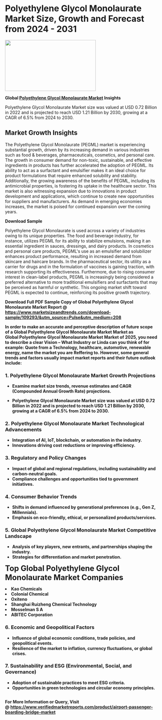<H1>Polyethylene Glycol Monolaurate Market Size, Growth and Forecast from 2024 - 2031</H1><img class="aligncenter size-medium wp-image-584254" src="https://thirdeyenews.in/wp-content/uploads/2024/09/Global-Market-Research-300x168.jpeg" alt="" width="300" height="168" /><p><strong>Global&nbsp;<a href="https://www.marketsizeandtrends.com/download-sample/109293/&amp;utm_source=Pulse&amp;utm_medium=208">Polyethylene Glycol Monolaurate Market</a> Insights</strong></p><p>Polyethylene Glycol Monolaurate Market size was valued at USD 0.72 Billion in 2022 and is projected to reach USD 1.21 Billion by 2030, growing at a CAGR of 6.5% from 2024 to 2030.</p><p><h2>Market Growth Insights</h2> <p>The Polyethylene Glycol Monolaurate (PEGML) market is experiencing substantial growth, driven by its increasing demand in various industries such as food & beverages, pharmaceuticals, cosmetics, and personal care. The growth in consumer demand for non-toxic, sustainable, and effective ingredients in products has further accelerated the adoption of PEGML. Its ability to act as a surfactant and emulsifier makes it an ideal choice for product formulations that require enhanced solubility and stability. Additionally, the growing awareness of the benefits of PEGML, including its antimicrobial properties, is fostering its uptake in the healthcare sector. This market is also witnessing expansion due to innovations in product development and applications, which continue to create new opportunities for suppliers and manufacturers. As demand in emerging economies increases, the market is poised for continued expansion over the coming years.</p> <p><strong>Download Sample</strong></p> <p>Polyethylene Glycol Monolaurate is used across a variety of industries owing to its unique properties. The food and beverage industry, for instance, utilizes PEGML for its ability to stabilize emulsions, making it an essential ingredient in sauces, dressings, and dairy products. In cosmetics and personal care products, PEGML's use as an emulsifier and solubilizer enhances product performance, resulting in increased demand from skincare and haircare brands. In the pharmaceutical sector, its utility as a carrier for drugs and in the formulation of vaccines is gaining traction, with research supporting its effectiveness. Furthermore, due to rising consumer interest in clean-label products, PEGML is increasingly being considered a preferred alternative to more traditional emulsifiers and surfactants that may be perceived as harmful or synthetic. This ongoing market shift toward PEGML is expected to continue, reinforcing its positive growth trajectory.</p> <p><strong></p><p><span class=""><strong>Download Full PDF Sample Copy of Global Polyethylene Glycol Monolaurate Market Report</strong> @ <a href="https://www.marketsizeandtrends.com/download-sample/109293/&amp;utm_source=Pulse&amp;utm_medium=208" target="_blank">https://www.marketsizeandtrends.com/download-sample/109293/&amp;utm_source=Pulse&amp;utm_medium=208</a></span></p><p>In order to make an accurate and perceptive description of future scope of a Global&nbsp;Polyethylene Glycol Monolaurate Market Market as Global&nbsp;Polyethylene Glycol Monolaurate Market Market of 2025, you need to describe a clear Vision &ndash; What Industry or Linda can you think of for example: Quote from a Technology, healthcare, automotive, renewable energy, name the market you are Reffering to. However, some general trends and factors usually impact market reports and their future outlook include:</p><h3>1.&nbsp;<strong>Polyethylene Glycol Monolaurate Market Growth Projections</strong></h3><ul><li>Examine market size trends, revenue estimates and CAGR (Compounded Annual Growth Rate) projections.</li><li><p>Polyethylene Glycol Monolaurate Market size was valued at USD 0.72 Billion in 2022 and is projected to reach USD 1.21 Billion by 2030, growing at a CAGR of 6.5% from 2024 to 2030.</p></li></ul><h3>2.&nbsp;<strong>Polyethylene Glycol Monolaurate Market Technological Advancements</strong></h3><ul><li>Integration of AI, IoT, blockchain, or automation in the industry.</li><li>Innovations driving cost reductions or improving efficiency.</li></ul><h3>3.&nbsp;<strong>Regulatory and Policy Changes</strong></h3><ul><li>Impact of global and regional regulations, including sustainability and carbon-neutral goals.</li><li>Compliance challenges and opportunities tied to government initiatives.</li></ul><h3>4.&nbsp;<strong>Consumer Behavior Trends</strong></h3><ul><li>Shifts in demand influenced by generational preferences (e.g., Gen Z, Millennials).</li><li>Emphasis on eco-friendly, ethical, or personalized products/services.</li></ul><h3>5.&nbsp;<strong>Global Polyethylene Glycol Monolaurate Market Competitive Landscape</strong></h3><ul><li>Analysis of key players, new entrants, and partnerships shaping the industry.</li><li>Strategies for differentiation and market penetration.</li></ul><p data-pm-slice="1 1 []"><span style="color: inherit; font-family: inherit; font-size: 25px;">Top Global Polyethylene Glycol Monolaurate Market Companies</span></p><div class="" data-test-id=""><p><li>Kao Chemicals</li><li> Colonial Chemical</li><li> Oxiteno</li><li> Shanghai Ruizheng Chemical Technology</li><li> Mosselman S A</li><li> ABITEC Corporation</li></p></div><h3>6.&nbsp;<strong>Economic and Geopolitical Factors</strong></h3><ul><li>Influence of global economic conditions, trade policies, and geopolitical events.</li><li>Resilience of the market to inflation, currency fluctuations, or global crises.</li></ul><h3>7.&nbsp;<strong>Sustainability and ESG (Environmental, Social, and Governance)</strong></h3><ul><li>Adoption of sustainable practices to meet ESG criteria.</li><li>Opportunities in green technologies and circular economy principles.</li></ul><h2><strong style="font-size: 14px;">For More Information or Query, Visit @&nbsp;</strong><a style="background-color: #ffffff; font-size: 14px;" href="https://www.marketsizeandtrends.com/report/polyethylene-glycol-monolaurate-market/" target="_blank">https://www.verifiedmarketreports.com/product/airport-passenger-boarding-bridge-market</a></h2>
